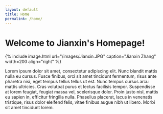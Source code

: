 ```yaml
---
layout: default
title: Home
permalink: /home/
---
```


<div class="home">
	
<h1>Welcome to Jianxin's Homepage!</h1>

{% include image.html url="/images/Jianxin.JPG" caption="Jianxin Zhang" width=200 align="right" %}

Lorem ipsum dolor sit amet, consectetur adipiscing elit. Nunc blandit mattis nulla eu cursus. Fusce finibus, orci sit amet tincidunt fermentum, risus ante pharetra nisi, eget tempus tellus tellus ut est. Nunc tempus cursus arcu mattis ultricies. Cras volutpat purus et lectus facilisis tempor. Suspendisse at lorem feugiat, feugiat massa vel, scelerisque dolor. Proin justo nisl, mattis eu sapien in, efficitur fringilla nulla. Phasellus placerat, lacus in venenatis tristique, risus dolor eleifend felis, vitae finibus augue nibh ut libero. Morbi sit amet tincidunt lorem.
	
<!--<p>…………（待补充）</p>
{% include image.html url="/images/Jianxin.JPG" caption="Jianxin Zhang" width=300 align="right" %} -->
	
</div>
